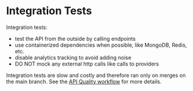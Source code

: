 # Integration Tests

Integration tests:

- test the API from the outside by calling endpoints
- use containerized dependencies when possible, like MongoDB, Redis, etc.
- disable analytics tracking to avoid adding noise
- DO NOT mock any external http calls like calls to providers

Integration tests are slow and costly and therefore ran only on merges on the main branch. See the [API Quality workflow](/.github/workflows/.api-quality.yml) for more details.

